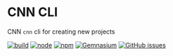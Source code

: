 # CNN CLI

CNN `cnn` cli for creating new projects


[![build](https://img.shields.io/travis/cnnlabs/cnn-init/master.svg?style=flat-square)](https://travis-ci.org/cnnlabs/cnn-init)
[![node](https://img.shields.io/node/v/cnn-hapi.svg?style=flat-square)]()
[![npm](https://img.shields.io/npm/v/cnn-init.svg?style=flat-square)]()
[![Gemnasium](https://img.shields.io/gemnasium/mathiasbynens/he.svg?style=flat-square)](https://gemnasium.com/cnnlabs/cnn-init)
[![GitHub issues](https://img.shields.io/github/issues/cnnlabs/cnn-init.svg?style=flat-square)](https://github.com/cnnlabs/cnn-init/issues)
